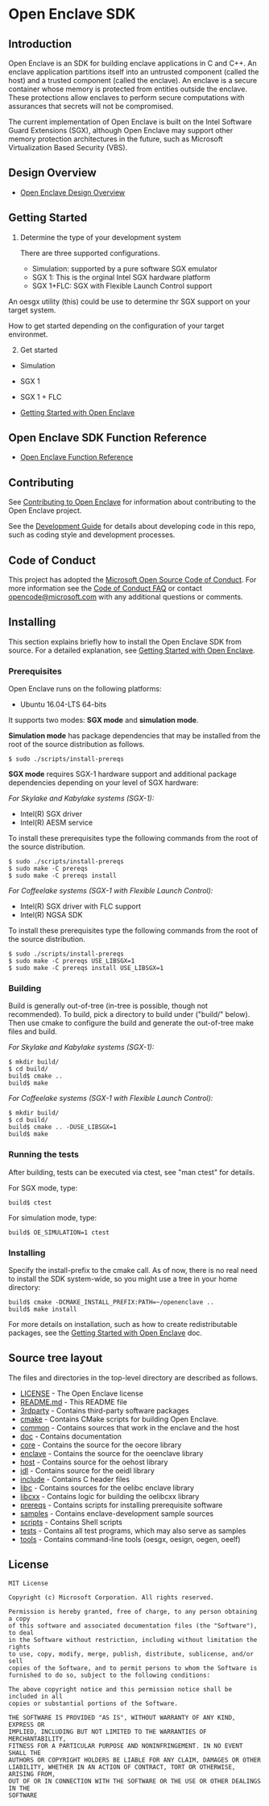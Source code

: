 Open Enclave SDK
================

Introduction
------------

Open Enclave is an SDK for building enclave applications in C and C++. An
enclave application partitions itself into an untrusted component (called the
host) and a trusted component (called the enclave). An enclave is a secure
container whose memory is protected from entities outside the enclave. These
protections allow enclaves to perform secure computations with assurances that
secrets will not be compromised.

The current implementation of Open Enclave is built on the Intel Software Guard
Extensions (SGX), although Open Enclave may support other memory protection
architectures in the future, such as Microsoft Virtualization Based Security
(VBS).

Design Overview
-------------

- [Open Enclave Design Overview](doc/DesignOverview.pdf)


Getting Started
-------------

1. Determine the type of your development system

    There are three supported configurations. 
    - Simulation: supported by a pure software SGX emulator
    - SGX 1: This is the orginal Intel SGX hardware platform
    - SGX 1+FLC: SGX with Flexible Launch Control support
  
  An oesgx utility (this) could be use to determine thr SGX support on your target system.  

  How to get started depending on the configuration of your target environmet. 

2. Get started
  
- Simulation
- SGX 1
- SGX 1  + FLC

- [Getting Started with Open Enclave](doc/GettingStarted.md)

Open Enclave SDK Function Reference
-------------------------------
- [Open Enclave Function Reference](doc/refman/md/index.md)

Contributing
------------
See [Contributing to Open Enclave](doc/Contributing.md) for information about
contributing to the Open Enclave project.

See the [Development Guide](doc/DevelopmentGuide.md) for details about developing
code in this repo, such as coding style and development processes.

Code of Conduct
---------------

This project has adopted the [Microsoft Open Source Code of Conduct](https://opensource.microsoft.com/codeofconduct/).
For more information see the [Code of Conduct FAQ](https://opensource.microsoft.com/codeofconduct/faq/) or
contact [opencode@microsoft.com](mailto:opencode@microsoft.com) with any additional questions or comments.



Installing
----------

This section explains briefly how to install the Open Enclave SDK from source.
For a detailed explanation, see [Getting Started with
Open Enclave](doc/GettingStarted.md).

### Prerequisites

Open Enclave runs on the following platforms:

- Ubuntu 16.04-LTS 64-bits

It supports two modes: **SGX mode** and **simulation mode**.

**Simulation mode** has package dependencies that may be installed from
the root of the source distribution as follows.

```
$ sudo ./scripts/install-prereqs
```

**SGX mode** requires SGX-1 hardware support and additional package dependencies
depending on your level of SGX hardware:

_For Skylake and Kabylake systems (SGX-1):_

- Intel(R) SGX driver
- Intel(R) AESM service

To install these prerequisites type the following commands from the root of
the source distribution.

```
$ sudo ./scripts/install-prereqs
$ sudo make -C prereqs
$ sudo make -C prereqs install
```

_For Coffeelake systems (SGX-1 with Flexible Launch Control):_

- Intel(R) SGX driver with FLC support
- Intel(R) NGSA SDK

To install these prerequisites type the following commands from the root of
the source distribution.

```
$ sudo ./scripts/install-prereqs
$ sudo make -C prereqs USE_LIBSGX=1
$ sudo make -C prereqs install USE_LIBSGX=1
```

### Building

Build is generally out-of-tree (in-tree is possible, though not recommended).
To build, pick a directory to build under ("build/" below). Then use cmake to configure
the build and generate the out-of-tree make files and build.

_For Skylake and Kabylake systems (SGX-1):_
```
$ mkdir build/
$ cd build/
build$ cmake ..
build$ make
```

_For Coffeelake systems (SGX-1 with Flexible Launch Control):_
```
$ mkdir build/
$ cd build/
build$ cmake .. -DUSE_LIBSGX=1
build$ make
```

### Running the tests

After building, tests can be executed via ctest, see "man ctest" for details.

For SGX mode, type:

```
build$ ctest
```

For simulation mode, type:

```
build$ OE_SIMULATION=1 ctest
```

### Installing

Specify the install-prefix to the cmake call. As of now, there is no real need to install the SDK
system-wide, so you might use a tree in your home directory:

```
build$ cmake -DCMAKE_INSTALL_PREFIX:PATH=~/openenclave ..
build$ make install
```

For more details on installation, such as how to create redistributable packages,
see the [Getting Started with Open Enclave](doc/GettingStarted.md) doc.


Source tree layout
------------------

The files and directories in the top-level directory are described as follows.

- [LICENSE](LICENSE) - The Open Enclave license
- [README.md](README.md) - This README file
- [3rdparty](3rdparty) - Contains third-party software packages
- [cmake](cmake) - Contains CMake scripts for building Open Enclave.
- [common](common) - Contains sources that work in the enclave and the host
- [doc](doc) - Contains documentation
- [core](core) - Contains the source for the oecore library
- [enclave](enclave) - Contains the source for the oeenclave library
- [host](host) - Contains source for the oehost library
- [idl](idl) - Contains source for the oeidl library
- [include](include) - Contains C header files
- [libc](libc) - Contains sources for the oelibc enclave library
- [libcxx](libcxx) - Contains logic for building the oelibcxx library
- [prereqs](prereqs) - Contains scripts for installing prerequisite software
- [samples](samples) - Contains enclave-development sample sources
- [scripts](scripts) - Contains Shell scripts
- [tests](tests) - Contains all test programs, which may also serve as samples
- [tools](tools) - Contains command-line tools (oesgx, oesign, oegen, oeelf)

License
-------

```
MIT License

Copyright (c) Microsoft Corporation. All rights reserved.

Permission is hereby granted, free of charge, to any person obtaining a copy
of this software and associated documentation files (the "Software"), to deal
in the Software without restriction, including without limitation the rights
to use, copy, modify, merge, publish, distribute, sublicense, and/or sell
copies of the Software, and to permit persons to whom the Software is
furnished to do so, subject to the following conditions:

The above copyright notice and this permission notice shall be included in all
copies or substantial portions of the Software.

THE SOFTWARE IS PROVIDED "AS IS", WITHOUT WARRANTY OF ANY KIND, EXPRESS OR
IMPLIED, INCLUDING BUT NOT LIMITED TO THE WARRANTIES OF MERCHANTABILITY,
FITNESS FOR A PARTICULAR PURPOSE AND NONINFRINGEMENT. IN NO EVENT SHALL THE
AUTHORS OR COPYRIGHT HOLDERS BE LIABLE FOR ANY CLAIM, DAMAGES OR OTHER
LIABILITY, WHETHER IN AN ACTION OF CONTRACT, TORT OR OTHERWISE, ARISING FROM,
OUT OF OR IN CONNECTION WITH THE SOFTWARE OR THE USE OR OTHER DEALINGS IN THE
SOFTWARE
```

